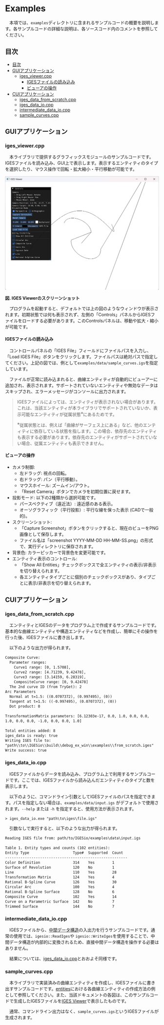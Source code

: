 # Examples

　本項では、`examples`ディレクトリに含まれるサンプルコードの概要を説明します。各サンプルコードの詳細な説明は、各ソースコード内のコメントを参照してください。

## 目次

- [目次](#目次)
- [GUIアプリケーション](#guiアプリケーション)
  - [iges\_viewer.cpp](#iges_viewercpp)
    - [IGESファイルの読み込み](#igesファイルの読み込み)
    - [ビューアの操作](#ビューアの操作)
- [CUIアプリケーション](#cuiアプリケーション)
  - [iges\_data\_from\_scratch.cpp](#iges_data_from_scratchcpp)
  - [iges\_data\_io.cpp](#iges_data_iocpp)
  - [intermediate\_data\_io.cpp](#intermediate_data_iocpp)
  - [sample\_curves.cpp](#sample_curvescpp)

## GUIアプリケーション

### iges_viewer.cpp

　本ライブラリで提供するグラフィックスモジュールのサンプルコードです。IGESファイルを読み込み、GUI上で表示します。表示するエンティティのタイプを選択したり、マウス操作で回転・拡大縮小・平行移動が可能です。

<img src="./images/curves_viewer_window.png" alt="IGES Viewer Screenshot" width="600"/>

**図. IGES Viewerのスクリーンショット**

　プログラムを起動すると、デフォルトでは上の図のようなウィンドウが表示されます。初期状態では何も表示されず、左側の「Controls」パネルからIGESファイルをロードする必要があります。このControlsパネルは、移動や拡大・縮小が可能です。

#### IGESファイルの読み込み

　コントロールパネルの「IGES File」フィールドにファイルパスを入力し、「Load IGES File」ボタンをクリックします。ファイルパスは絶対パスで指定してください。上記の図では、例として`examples/data/sample_curves.igs`を指定しています。

　ファイルが正常に読み込まれると、曲線エンティティが自動的にビューアーに追加され、表示されます。サポートされていないエンティティや無効なデータはスキップされ、エラーメッセージがコンソールに出力されます。

> IGESファイルによっては、エンティティが表示されない場合があります。これは、当該エンティティが本ライブラリでサポートされていないか、表示可能なエンティティが従属状態<sup>※</sup>にあるためです。
>
> <sup>※</sup>従属状態とは、例えば「曲線がサーフェス上にある」など、他のエンティティに依存している状態を指します。この場合、依存先のエンティティも表示する必要があります。依存先のエンティティがサポートされていない場合、従属エンティティも表示できません。

#### ビューアの操作

- カメラ制御:
  - 左ドラッグ: 視点の回転。
  - 右ドラッグ: パン（平行移動）。
  - マウスホイール: ズームイン/アウト。
  - 「Reset Camera」ボタンでカメラを初期位置に戻せます。
- 投影モード: 以下の2種類から選択可能です。
  - パースペクティブ（遠近法）: 遠近感のある表示。
  - オーソグラフィック（平行投影）: 平行な線を保った表示 (CADで一般的)。
- スクリーンショット:
  - 「Capture Screenshot」ボタンをクリックすると、現在のビューをPNG画像として保存します。
  - ファイル名は「screenshot YYYY-MM-DD HH-MM-SS.png」の形式で、実行ディレクトリに保存されます。
- 背景色: カラーピッカーで背景色を変更可能です。
- エンティティ表示のコントロール:
  - 「Show All Entities」チェックボックスで全エンティティの表示/非表示を切り替えられます。
  - 各エンティティタイプごとに個別のチェックボックスがあり、タイプごとに表示/非表示を切り替えられます。

## CUIアプリケーション

### iges_data_from_scratch.cpp

　エンティティとIGESのデータをプログラム上で作成するサンプルコードです。基本的な曲線エンティティや構造エンティティなどを作成し、簡単にその操作を行った後、IGESファイルに書き出します。

　以下のような出力が得られます。

```
Composite Curve:
  Parameter ranges:
    Curve1 range: [0, 1.5708],
    Curve2 range: [4.71239, 9.42478],
    Curve3 range: [3.14159, 6.28319],
    CompositeCurve range: [0, 9.42478]
  The 2nd curve ID (from TryGet): 2
Arc Parameters
  Normal at t=1.5: ((0.0707372), (0.997495), (0))
  Tangent at t=1.5: ((-0.997495), (0.0707372), (0))
  Dot product: 0

TransformationMatrix parameters: [6.12303e-17, 0.0, 1.0, 0.0, 0.0, 1.0, 0.0, 0.0, -1.0, 0.0, 0.0, 1.0]

Total entities added: 8
iges_data is ready: true
Writing IGES file to: "path\\to\\IGESio\\build\\debug_ex_win\\examples\\from_scratch.iges"
Write success: true
```

### iges_data_io.cpp

　IGESファイルからデータを読み込み、プログラム上で利用するサンプルコードです。ここでは、IGESファイルから読み込んだエンティティのタイプと数を表示します。

　以下のように、コマンドライン引数としてIGESファイルのパスを指定できます。パスを指定しない場合は、`examples/data/input.igs` がデフォルトで使用されます。`--help` または `-h` を指定すると、使用方法が表示されます。

```
> iges_data_io.exe "path\to\iges\file.igs"
```

　引数なしで実行すると、以下のような出力が得られます。

```
Reading IGES file from: path/to/IGESio/examples\data\input.igs

Table 1. Entity types and counts (102 entities):
Entity Type                    Type#  Supported  Count
--------------------------------------------------------
Color Definition               314    Yes        1
Surface of Revolution          120    No         1
Line                           110    Yes        28
Transformation Matrix          124    Yes        4
Rational B-Spline Curve        126    Yes        30
Circular Arc                   100    Yes        4
Rational B-Spline Surface      128    No         6
Composite Curve                102    Yes        14
Curve on a Parametric Surface  142    No         7
Trimmed Surface                144    No         7
```

### intermediate_data_io.cpp

　IGESファイルから、[中間データ構造](./intermediate_data_structure_ja.md)の入出力を行うサンプルコードです。通常の使用では、`igesio::ReadIges`や `igesio::WriteIges`を使用することで、中間データ構造が内部的に変換されるため、直接中間データ構造を操作する必要はありません。

　結果については、[iges_data_io.cpp](#iges_data_iocpp)とおおよそ同様です。

### sample_curves.cpp

　本ライブラリで実装済みの曲線エンティティを作成し、IGESファイルに書き出すサンプルコードです。[entities](./entities/entities_ja.md)における各曲線エンティティの作成方法の例として参照してください。また、当該ドキュメントの各図は、このサンプルコードで生成したIGESファイルを[IGES Viewer](#guiアプリケーション)で表示したものです。

　通常、コマンドライン出力はなく、`sample_curves.igs`というIGESファイルが生成されます。
